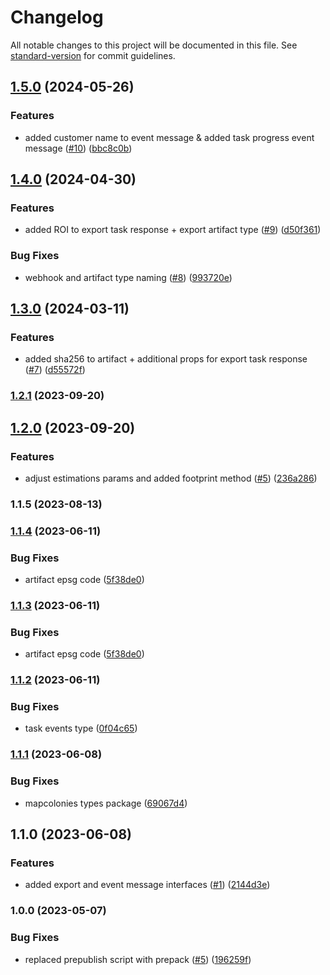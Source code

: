 # Changelog

All notable changes to this project will be documented in this file. See [standard-version](https://github.com/conventional-changelog/standard-version) for commit guidelines.

## [1.5.0](https://github.com/MapColonies/export-interfaces/compare/v1.4.0...v1.5.0) (2024-05-26)


### Features

* added customer name to event message & added task progress event message ([#10](https://github.com/MapColonies/export-interfaces/issues/10)) ([bbc8c0b](https://github.com/MapColonies/export-interfaces/commit/bbc8c0b5249f0ca02ec276a5175beb591e241105))

## [1.4.0](https://github.com/MapColonies/export-interfaces/compare/v1.3.0...v1.4.0) (2024-04-30)


### Features

* added ROI to export task response + export artifact type ([#9](https://github.com/MapColonies/export-interfaces/issues/9)) ([d50f361](https://github.com/MapColonies/export-interfaces/commit/d50f361da6eb15dc5df77376ca3fd12df9aba186))


### Bug Fixes

* webhook and artifact type naming ([#8](https://github.com/MapColonies/export-interfaces/issues/8)) ([993720e](https://github.com/MapColonies/export-interfaces/commit/993720eecc501e25ccb2b7d16975adbe70e20d48))

## [1.3.0](https://github.com/MapColonies/export-interfaces/compare/v1.2.1...v1.3.0) (2024-03-11)


### Features

* added sha256 to artifact + additional props for export task response ([#7](https://github.com/MapColonies/export-interfaces/issues/7)) ([d55572f](https://github.com/MapColonies/export-interfaces/commit/d55572fdf8a79a139c34fb82fd69126b139efb7e))

### [1.2.1](https://github.com/MapColonies/export-interfaces/compare/v1.2.0...v1.2.1) (2023-09-20)

## [1.2.0](https://github.com/MapColonies/export-interfaces/compare/v1.1.5...v1.2.0) (2023-09-20)


### Features

* adjust estimations params and added footprint method ([#5](https://github.com/MapColonies/export-interfaces/issues/5)) ([236a286](https://github.com/MapColonies/export-interfaces/commit/236a286000f20f9c3685bfdbc09639f56eb392de))

### 1.1.5 (2023-08-13)

### [1.1.4](https://github.com/MapColonies/export-interfaces/compare/v1.1.2...v1.1.4) (2023-06-11)


### Bug Fixes

* artifact epsg code ([5f38de0](https://github.com/MapColonies/export-interfaces/commit/5f38de0adaec647b0b3e60260ba86c5a13e61367))

### [1.1.3](https://github.com/MapColonies/export-interfaces/compare/v1.1.2...v1.1.3) (2023-06-11)


### Bug Fixes

* artifact epsg code ([5f38de0](https://github.com/MapColonies/export-interfaces/commit/5f38de0adaec647b0b3e60260ba86c5a13e61367))

### [1.1.2](https://github.com/MapColonies/export-interfaces/compare/v1.1.1...v1.1.2) (2023-06-11)


### Bug Fixes

* task events type ([0f04c65](https://github.com/MapColonies/export-interfaces/commit/0f04c6576660e32d009e3ac0aeb274c1c2c913a7))

### [1.1.1](https://github.com/MapColonies/export-interfaces/compare/v1.1.0...v1.1.1) (2023-06-08)


### Bug Fixes

* mapcolonies types package ([69067d4](https://github.com/MapColonies/export-interfaces/commit/69067d48deb16a6793e66959ff0cbe201356048b))

## 1.1.0 (2023-06-08)


### Features

* added export and event message interfaces ([#1](https://github.com/MapColonies/export-interfaces/issues/1)) ([2144d3e](https://github.com/MapColonies/export-interfaces/commit/2144d3e3d2e79d4bc2c7b8832b9e41a71f170f16))

### 1.0.0 (2023-05-07)


### Bug Fixes

* replaced prepublish script with prepack ([#5](https://github.com/MapColonies/export-interfaces/issues/5)) ([196259f](https://github.com/MapColonies/export-interfaces/commit/196259f77cca41c45a9723c04da0d83b7555145b))
